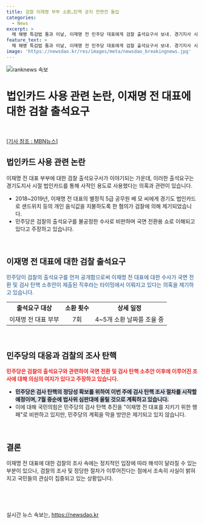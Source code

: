 ```yaml
---
title: 검찰 이재명 부부 소환…탄핵 궁지 전면전 돌입
categories:
  - News
excerpt: >
  채 해병 특검법 통과 이날, 이재명 전 민주당 대표에게 검찰 출석요구서 보내. 경기지사 시절 법인카드 유용 의혹, 업무상 배임 등 혐의 적용. 민주당 국면 전환용 쇼 비판. 소환조사 7번째, 검찰 압박조사로 풀이. 민주당 검사 탄핵 조사 추진, 국민의힘 이재명 지키기 행패 비판. 7월 중순 검사 탄핵 법사위 심판대에.
feature_text: >
  채 해병 특검법 통과 이날, 이재명 전 민주당 대표에게 검찰 출석요구서 보내. 경기지사 시절 법인카드 유용 의혹, 업무상 배임 등 혐의 적용. 민주당 국면 전환용 쇼 비판. 소환조사 7번째, 검찰 압박조사로 풀이. 민주당 검사 탄핵 조사 추진, 국민의힘 이재명 지키기 행패 비판. 7월 중순 검사 탄핵 법사위 심판대에.
image: 'https://newsdao.kr/res/images/meta/newsdao_breakingnews.jpg'
---
```


<p><img src="https://newsdao.kr/res/images/meta/newsdao_breakingnews.jpg" alt="ranknews 속보" /></p>

<h1>법인카드 사용 관련 논란, 이재명 전 대표에 대한 검찰 출석요구</h1>

<p data-ke-size="size16">&nbsp;</p>

<p data-ke-size="size16"><a href="https://www.mbn.co.kr/news/politics/4545239?page=1" target="_blank">[기사 참조 : MBN뉴스]</a></p>

<h2 data-ke-size="size26">법인카드 사용 관련 논란</h2>

<p data-ke-size="size16">이재명 전 대표 부부에 대한 검찰 출석요구서가 이야기되는 가운데, 이러한 출석요구는 경기도지사 시절 법인카드를 통해 사적인 용도로 사용했다는 의혹과 관련이 있습니다.</p>

<ul>
<li>2018~2019년, 이재명 전 대표의 별정직 5급 공무원 배 모 씨에게 경기도 법인카드로 샌드위치 등의 개인 음식값을 지불하도록 한 혐의가 검찰에 의해 제기되었습니다.</li>
<li>민주당은 검찰의 출석요구를 불공정한 수사로 비판하며 국면 전환용 쇼로 이해되고 있다고 주장하고 있습니다.</li>
</ul>

<p data-ke-size="size16">&nbsp;</p>

<h2 data-ke-size="size26">이재명 전 대표에 대한 검찰 출석요구</h2>

<p data-ke-size="size16"><span style="color: #1a5490;">민주당이 검찰의 출석요구를 먼저 공개함으로써 이재명 전 대표에 대한 수사가 국면 전환 및 검사 탄핵 소추안이 제출된 직후라는 타이밍에서 이뤄지고 있다는 의혹을 제기하고 있습니다.</span></p>

<table>
<tbody>
<tr>
<td style="text-align: center; height: 17px;"><b>출석요구 대상</b></td>
<td style="text-align: center; height: 17px;"><b>소환 횟수</b></td>
<td style="text-align: center; height: 17px;"><b>상세 일정</b></td>
</tr>
<tr>
<td style="text-align: center; height: 17px;">이재명 전 대표 부부</td>
<td style="text-align: center; height: 17px;">7회</td>
<td style="text-align: center; height: 17px;">4~5개 소환 날짜를 조율 중</td>
</tr>
</tbody>
</table>

<p data-ke-size="size16">&nbsp;</p>

<h2 data-ke-size="size26">민주당의 대응과 검찰의 조사 탄핵</h2>

<p data-ke-size="size16"><b><span style="color: #ee2323;">민주당은 검찰의 출석요구와 관련하여 국면 전환 및 검사 탄핵 소추안 이후에 이루어진 조사에 대해 의심의 여지가 있다고 주장하고 있습니다.</span></b></p>

<ul>
<li><b><span style="background-color: #21538527;">민주당은 검사 탄핵의 정당성 확보를 위하여 이번 주에 검사 탄핵 조사 절차를 시작할 예정이며, 7월 중순에 법사위 심판대에 올릴 것으로 계획하고 있습니다.</span></b></li>
<li>이에 대해 국민의힘은 민주당의 검사 탄핵 추진을 "이재명 전 대표를 지키기 위한 행패"로 비판하고 있지만, 민주당의 계획을 막을 방안은 제기되고 있지 않습니다.</li>
</ul>

<p data-ke-size="size16">&nbsp;</p>

<h2 data-ke-size="size26">결론</h2>

<p data-ke-size="size16">이재명 전 대표에 대한 검찰의 조사 속에는 정치적인 입장에 따라 해석이 달라질 수 있는 부분이 있으나, 검찰의 조사 및 정당한 절차가 이루어진다는 점에서 조속히 사실이 밝혀지고 국민들의 관심이 집중되고 있는 상황입니다.</p>

<p data-ke-size="size16">&nbsp;</p>

<p data-ke-size="size16">&nbsp;</p>
실시간 뉴스 속보는, <a href="https://newsdao.kr" rel="dofollow">https://newsdao.kr</a>


